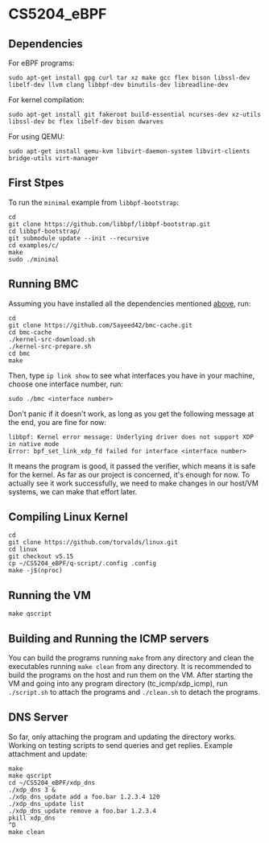 # CS5204_eBPF
## Dependencies
For eBPF programs:
```
sudo apt-get install gpg curl tar xz make gcc flex bison libssl-dev libelf-dev llvm clang libbpf-dev binutils-dev libreadline-dev
```
For kernel compilation:
```
sudo apt-get install git fakeroot build-essential ncurses-dev xz-utils libssl-dev bc flex libelf-dev bison dwarves
``` 
For using QEMU:
```
sudo apt-get install qemu-kvm libvirt-daemon-system libvirt-clients bridge-utils virt-manager
```

## First Stpes
To run the `minimal` example from `libbpf-bootstrap`:
```
cd
git clone https://github.com/libbpf/libbpf-bootstrap.git
cd libbpf-bootstrap/
git submodule update --init --recursive
cd examples/c/
make
sudo ./minimal
```
## Running BMC
Assuming you have installed all the dependencies mentioned [above](https://github.com/Sayeed42/CS5204_eBPF/edit/main/README.md#dependencies), run:
```
cd
git clone https://github.com/Sayeed42/bmc-cache.git
cd bmc-cache
./kernel-src-download.sh
./kernel-src-prepare.sh
cd bmc
make
```
Then, type `ip link show` to see what interfaces you have in your machine, choose one interface number, run:
```
sudo ./bmc <interface number>
```
Don't panic if it doesn't work, as long as you get the following message at the end, you are fine for now:
```
libbpf: Kernel error message: Underlying driver does not support XDP in native mode
Error: bpf_set_link_xdp_fd failed for interface <interface number>
```
It means the program is good, it passed the verifier, which means it is safe for the kernel. As far as our project is concerned, it's enough for now. To actually see it work successfully, we need to make changes in our host/VM systems, we can make that effort later.

## Compiling Linux Kernel
```
cd
git clone https://github.com/torvalds/linux.git
cd linux
git checkout v5.15
cp ~/CS5204_eBPF/q-script/.config .config
make -j$(nproc)
```

## Running the VM
```
make qscript
```

## Building and Running the ICMP servers
You can build the programs running `make` from any directory and clean the executables running `make clean` from any directory.
It is recommended to build the programs on the host and run them on the VM. After starting the VM and going into any program directory (tc_icmp/xdp_icmp), run `./script.sh` to attach the programs and `./clean.sh` to detach the programs.

## DNS Server
So far, only attaching the program and updating the directory works. Working on testing scripts to send queries and get replies.
Example attachment and update:
```
make
make qscript
cd ~/CS5204_eBPF/xdp_dns
./xdp_dns 3 &
./xdp_dns_update add a foo.bar 1.2.3.4 120
./xdp_dns_update list
./xdp_dns_update remove a foo.bar 1.2.3.4
pkill xdp_dns
^D
make clean
```